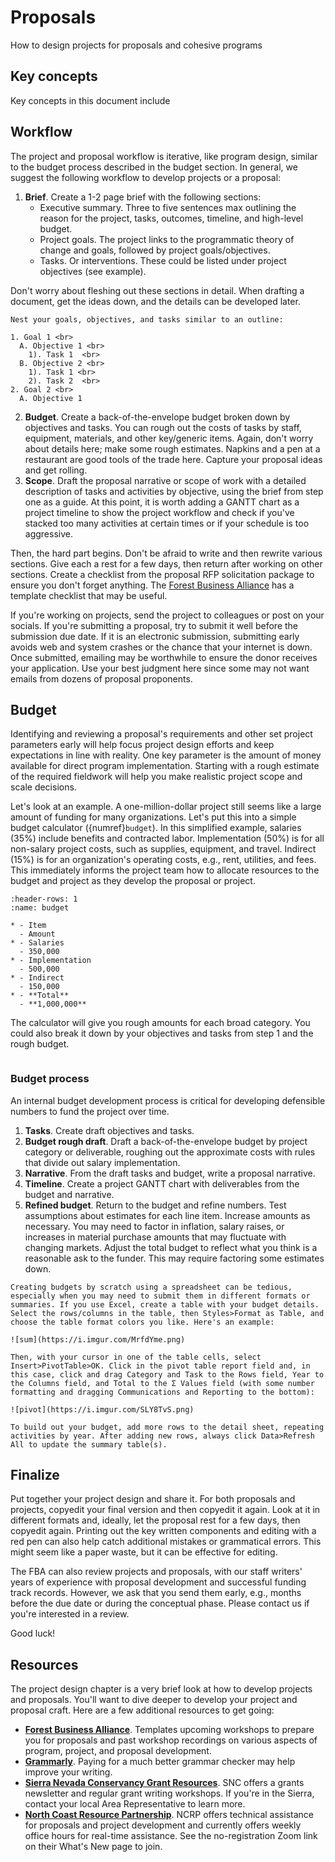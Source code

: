 # Proposals
How to design projects for proposals and cohesive programs

## Key concepts
Key concepts in this document include

## Workflow
The project and proposal workflow is iterative, like program design, similar to the budget process described in the budget section. In general, we suggest the following workflow to develop projects or a proposal:

1. **Brief**. Create a 1-2 page brief with the following sections:
    - Executive summary. Three to five sentences max outlining the reason for the project, tasks, outcomes, timeline, and high-level budget.
    - Project goals. The project links to the programmatic theory of change and goals, followed by project goals/objectives.
    - Tasks. Or interventions. These could be listed under project objectives (see example).

Don't worry about fleshing out these sections in detail. When drafting a document, get the ideas down, and the details can be developed later.

```{tip}
Nest your goals, objectives, and tasks similar to an outline:

1. Goal 1 <br>
  A. Objective 1 <br>
    1). Task 1  <br>
  B. Objective 2 <br>
    1). Task 1 <br>
    2). Task 2  <br>
2. Goal 2 <br>
  A. Objective 1
```

2. **Budget**. Create a back-of-the-envelope budget broken down by objectives and tasks. You can rough out the costs of tasks by staff, equipment, materials, and other key/generic items. Again, don't worry about details here; make some rough estimates. Napkins and a pen at a restaurant are good tools of the trade here. Capture your proposal ideas and get rolling.
3. **Scope**. Draft the proposal narrative or scope of work with a detailed description of tasks and activities by objective, using the brief from step one as a guide. At this point, it is worth adding a GANTT chart as a project timeline to show the project workflow and check if you've stacked too many activities at certain times or if your schedule is too aggressive.

Then, the hard part begins. Don't be afraid to write and then rewrite various sections. Give each a rest for a few days, then return after working on other sections. Create a checklist from the proposal RFP solicitation package to ensure you don't forget anything. The [Forest Business Alliance](https://www.forestbusinessalliance.org/) has a template checklist that may be useful. 

If you're working on projects, send the project to colleagues or post on your socials. If you're submitting a proposal, try to submit it well before the submission due date. If it is an electronic submission, submitting early avoids web and system crashes or the chance that your internet is down. Once submitted, emailing may be worthwhile to ensure the donor receives your application. Use your best judgment here since some may not want emails from dozens of proposal proponents.

## Budget
Identifying and reviewing a proposal's requirements and other set project parameters early will help focus project design efforts and keep expectations in line with reality. One key parameter is the amount of money available for direct program implementation. Starting with a rough estimate of the required fieldwork will help you make realistic project scope and scale decisions.

Let's look at an example. A one-million-dollar project still seems like a large amount of funding for many organizations. Let's put this into a simple budget calculator ({numref}`budget`). In this simplified example, salaries (35%) include benefits and contracted labor. Implementation (50%) is for all non-salary project costs, such as supplies, equipment, and travel. Indirect (15%) is for an organization's operating costs, e.g., rent, utilities, and fees. This immediately informs the project team how to allocate resources to the budget and project as they develop the proposal or project.

```{list-table} Back-of-the-envelope budget calculator.
:header-rows: 1
:name: budget

* - Item
  - Amount
* - Salaries
  - 350,000
* - Implementation
  - 500,000
* - Indirect
  - 150,000
* - **Total**
  - **1,000,000**
```

The calculator will give you rough amounts for each broad category. You could also break it down by your objectives and tasks from step 1 and the rough budget.

```{warning} **Critical**: include inflationary increases in your budget, especially for salaries and material costs that will increase over the project lifetime (at least 4%/yr). If an application only allows one number per item, calculate costs in your budget spreadsheet over the number of years of the project.

```

### Budget process
An internal budget development process is critical for developing defensible numbers to fund the project over time.

1. **Tasks**. Create draft objectives and tasks.
2. **Budget rough draft**. Draft a back-of-the-envelope budget by project category or deliverable, roughing out the approximate costs with rules that divide out salary implementation.
3. **Narrative**. From the draft tasks and budget, write a proposal narrative.
4. **Timeline**. Create a project GANTT chart with deliverables from the budget and narrative.
5. **Refined budget**. Return to the budget and refine numbers. Test assumptions about estimates for each line item. Increase amounts as necessary. You may need to factor in inflation, salary raises, or increases in material purchase amounts that may fluctuate with changing markets. Adjust the total budget to reflect what you think is a reasonable ask to the funder. This may require factoring some estimates down.

```{tip} 
Creating budgets by scratch using a spreadsheet can be tedious, especially when you may need to submit them in different formats or summaries. If you use Excel, create a table with your budget details. Select the rows/columns in the table, then Styles>Format as Table, and choose the table format colors you like. Here's an example:

![sum](https://i.imgur.com/MrfdYme.png)

Then, with your cursor in one of the table cells, select Insert>PivotTable>OK. Click in the pivot table report field and, in this case, click and drag Category and Task to the Rows field, Year to the Columns field, and Total to the Σ Values field (with some number formatting and dragging Communications and Reporting to the bottom):

![pivot](https://i.imgur.com/SLY8TvS.png)

To build out your budget, add more rows to the detail sheet, repeating activities by year. After adding new rows, always click Data>Refresh All to update the summary table(s).
```

## Finalize
Put together your project design and share it. For both proposals and projects, copyedit your final version and then copyedit it again. Look at it in different formats and, ideally, let the proposal rest for a few days, then copyedit again. Printing out the key written components and editing with a red pen can also help catch additional mistakes or grammatical errors. This might seem like a paper waste, but it can be effective for editing. 

The FBA can also review projects and proposals, with our staff writers' years of experience with proposal development and successful funding track records. However, we ask that you send them early, e.g., months before the due date or during the conceptual phase. Please contact us if you're interested in a review.

Good luck!

## Resources
The project design chapter is a very brief look at how to develop projects and proposals. You'll want to dive deeper to develop your project and proposal craft. Here are a few additional resources to get going:

- **[Forest Business Alliance](https://www.forestbusinessalliance.org)**. Templates upcoming workshops to prepare you for proposals and past workshop recordings on various aspects of program, project, and proposal development. 
- **[Grammarly](https://www.grammarly.com)**. Paying for a much better grammar checker may help improve your writing.
- **[Sierra Nevada Conservancy Grant Resources](https://sierranevada.ca.gov/grants/)**. SNC offers a grants newsletter and regular grant writing workshops. If you're in the Sierra, contact your local Area Representative to learn more. 
- **[North Coast Resource Partnership](https://northcoastresourcepartnership.org/)**. NCRP offers technical assistance for proposals and project development and  currently offers weekly office hours for real-time assistance. See the no-registration Zoom link on their What's New page to join.